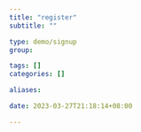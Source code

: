 ```yaml
---
title: "register"
subtitle: ""

type: demo/signup
group:

tags: []
categories: []

aliases:

date: 2023-03-27T21:18:14+08:00

---
```


